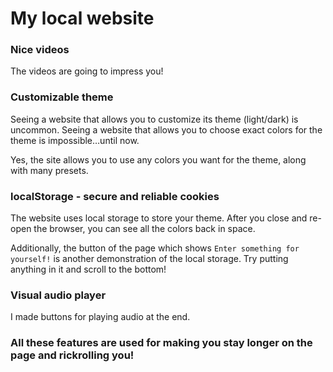 # My local website

### Nice videos

The videos are going to impress you!

### Customizable theme

Seeing a website that allows you to customize its theme (light/dark) is uncommon.
Seeing a website that allows you to choose exact colors for the theme is impossible…until now.

Yes, the site allows you to use any colors you want for the theme, along with many presets.

### localStorage - secure and reliable cookies

The website uses local storage to store your theme. After you close and re-open the browser,
you can see all the colors back in space.

Additionally, the button of the page which shows `Enter something for yourself!` is another
demonstration of the local storage. Try putting anything in it and scroll to the bottom!

### Visual audio player

I made buttons for playing audio at the end.

### All these features are used for making you stay longer on the page and rickrolling you!
